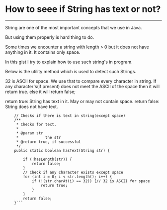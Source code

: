 How to seee if String has text or not?
=========
------ 

String are one of the most important concepts that we use in Java. 
 
But using them properly is hard thing to do.
 
Some times we encounter a string with length > 0 but it does not have anything in it.
It contains only space.
 
In this gist I try to explain how to use such string's in program.
 
Below is the utility method which is used to detect such Strings. 
 
32 is ASCII for space. We use that to compare every character in string.
If any character's(if present) does not meet the ASCII of the space then it will return true.
else it will return false;
 
return true: String has text in it. May or may not contain space.
return false: String does not have text.
```     
    // Checks if there is text in string(except space)
	/**
	 * Checks for text.
	 *
	 * @param str
	 *            the str
	 * @return true, if successful
	 */
	public static boolean hasText(String str) {

		if (!hasLength(str)) {
			return false;
		}
		// Check if any character exists except space
		for (int i = 0; i < str.length(); i++) {
			if (!(str.charAt(i) == 32)) {// 32 is ASCII for space
				return true;
			}
		}
		return false;
	}```

